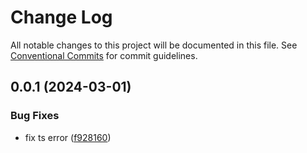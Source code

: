 # Change Log

All notable changes to this project will be documented in this file. See [Conventional Commits](https://conventionalcommits.org) for commit guidelines.

## 0.0.1 (2024-03-01)

### Bug Fixes

- fix ts error ([f928160](https://github.com/inula-ui/inula-ui/commit/f92816053176b715727adf8c800a8172ad1eff93))
